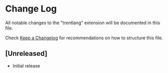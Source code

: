 # Change Log

All notable changes to the "trentlang" extension will be documented in this file.

Check [Keep a Changelog](http://keepachangelog.com/) for recommendations on how to structure this file.

## [Unreleased]

- Initial release